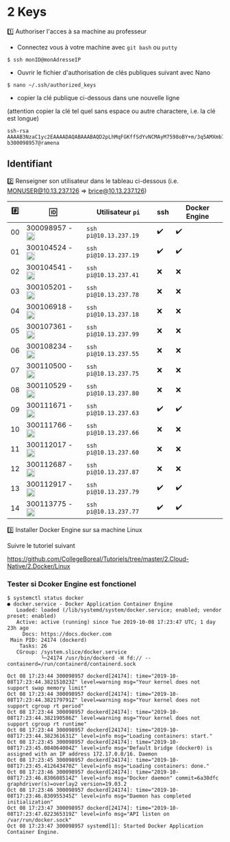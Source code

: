 # 2 Keys

:one: Authoriser l'acces à sa machine au professeur

* Connectez vous à votre machine avec `git bash` ou `putty`

```
$ ssh monID@monAdresseIP
```

* Ouvrir le fichier d'authorisation de clés publiques suivant avec Nano 

```
$ nano ~/.ssh/authorized_keys
```

* copier la clé publique ci-dessous dans une nouvelle ligne 

(attention copier la clé tel quel sans espace ou autre charactere, i.e. la clé est longue)

```
ssh-rsa AAAAB3NzaC1yc2EAAAADAQABAAABAQD2pLhMqFGKffSdYvNCMAyM7598oBY+m/3q5AMXmb7IE6vq42+yGzqEUzZu9WrFckFD4Hq52rIU5DeOvi83DCF3uroXjNTEtCKdi+tY7cV18bHmsDsBHMqTnpuvroofgFWA0Pi++b2kGW2I5eyy1Qjv5rOp7y11Xe6XeZFEz7qQO1/xNiBMJEruG9Xldgooe4hkaOF39qnbqD4ui3LxYaTUTEulstw4wN70dSB8Zu9YQP7A7KU2zIEwJ1aw8whfO1CAM/AVvoDyqMtV8VXoaZSHOBgluMtinQfyyt473S2ZZeJlnmhK0F1gdOhO4SVZNRMj96m30ryYkYBFWvvLRP5N b300098957@ramena
```

## Identifiant

:two: Renseigner son utilisateur dans le tableau ci-dessous (i.e. MONUSER@10.13.237.126 => brice@10.13.237.126)

|:hash:| :id:      | Utilisateur `pi`        | ssh              | Docker Engine    | 
|------|-----------|-------------------------|------------------|------------------|
| 00   | 300098957 - <image src="https://avatars0.githubusercontent.com/u/123704?s=460&v=4" width=20 height=20></image> | `ssh pi@10.13.237.19`   |:heavy_check_mark:|:heavy_check_mark:|
| 01   | 300104524 - <image src="https://avatars2.githubusercontent.com/u/43045076?s=460&v=4" width=20 height=20></image> | `ssh pi@10.13.237.19`   |:heavy_check_mark:|:heavy_check_mark:|
| 02   | 300104541 - <image src="https://avatars0.githubusercontent.com/u/00000000?s=460&v=4" width=20 height=20></image> | `ssh pi@10.13.237.41`   |:x:               |:x:               |
| 03   | 300105201 - <image src="https://avatars0.githubusercontent.com/u/00000000?s=460&v=4" width=20 height=20></image> | `ssh pi@10.13.237.78`   |:x:               |:x:               |
| 04   | 300106918 - <image src="https://avatars0.githubusercontent.com/u/00000000?s=460&v=4" width=20 height=20></image> | `ssh pi@10.13.237.18`   |:x:               |:x:               |
| 05   | 300107361 - <image src="https://avatars0.githubusercontent.com/u/00000000?s=460&v=4" width=20 height=20></image> | `ssh pi@10.13.237.99`   |:x:               |:x:               |
| 06   | 300108234 - <image src="https://avatars0.githubusercontent.com/u/00000000?s=460&v=4" width=20 height=20></image> | `ssh pi@10.13.237.55`   |:x:               |:x:               |
| 07   | 300110500 - <image src="https://avatars0.githubusercontent.com/u/00000000?s=460&v=4" width=20 height=20></image> | `ssh pi@10.13.237.75`   |:x:               |:x:               |
| 08   | 300110529 - <image src="https://avatars0.githubusercontent.com/u/00000000?s=460&v=4" width=20 height=20></image> | `ssh pi@10.13.237.80`   |:x:               |:x:               |
| 09   | 300111671 - <image src="https://avatars0.githubusercontent.com/u/00000000?s=460&v=4" width=20 height=20></image> | `ssh pi@10.13.237.63`   |:heavy_check_mark:|:heavy_check_mark:|
| 10   | 300111766 - <image src="https://avatars0.githubusercontent.com/u/00000000?s=460&v=4" width=20 height=20></image> | `ssh pi@10.13.237.66`   |:x:               |:x:               |
| 11   | 300112017 - <image src="https://avatars1.githubusercontent.com/u/43898171?s=460&v=4" width=20 height=20></image> | `ssh pi@10.13.237.60`   |:x:               |:x:               |
| 12   | 300112687 - <image src="https://avatars0.githubusercontent.com/u/00000000?s=460&v=4" width=20 height=20></image> | `ssh pi@10.13.237.87`   |:x:               |:x:               |
| 13   | 300112917 - <image src="https://avatars0.githubusercontent.com/u/00000000?s=460&v=4" width=20 height=20></image> | `ssh pi@10.13.237.79`   |:heavy_check_mark:|:heavy_check_mark:|
| 14   | 300113775 - <image src="https://avatars0.githubusercontent.com/u/00000000?s=460&v=4" width=20 height=20></image> | `ssh pi@10.13.237.77`   |:heavy_check_mark:|:heavy_check_mark:|

:three: Installer Docker Engine sur sa machine Linux

Suivre le tutoriel suivant

https://github.com/CollegeBoreal/Tutoriels/tree/master/2.Cloud-Native/2.Docker/Linux

### Tester si Dcoker Engine est fonctionel

```
$ systemctl status docker
● docker.service - Docker Application Container Engine
   Loaded: loaded (/lib/systemd/system/docker.service; enabled; vendor preset: enabled)
   Active: active (running) since Tue 2019-10-08 17:23:47 UTC; 1 day 23h ago
     Docs: https://docs.docker.com
 Main PID: 24174 (dockerd)
    Tasks: 26
   CGroup: /system.slice/docker.service
           └─24174 /usr/bin/dockerd -H fd:// --containerd=/run/containerd/containerd.sock

Oct 08 17:23:44 300098957 dockerd[24174]: time="2019-10-08T17:23:44.382151023Z" level=warning msg="Your kernel does not support swap memory limit"
Oct 08 17:23:44 300098957 dockerd[24174]: time="2019-10-08T17:23:44.382179791Z" level=warning msg="Your kernel does not support cgroup rt period"
Oct 08 17:23:44 300098957 dockerd[24174]: time="2019-10-08T17:23:44.382190586Z" level=warning msg="Your kernel does not support cgroup rt runtime"
Oct 08 17:23:44 300098957 dockerd[24174]: time="2019-10-08T17:23:44.382361631Z" level=info msg="Loading containers: start."
Oct 08 17:23:45 300098957 dockerd[24174]: time="2019-10-08T17:23:45.084064004Z" level=info msg="Default bridge (docker0) is assigned with an IP address 172.17.0.0/16. Daemon 
Oct 08 17:23:45 300098957 dockerd[24174]: time="2019-10-08T17:23:45.412643470Z" level=info msg="Loading containers: done."
Oct 08 17:23:46 300098957 dockerd[24174]: time="2019-10-08T17:23:46.830608514Z" level=info msg="Docker daemon" commit=6a30dfc graphdriver(s)=overlay2 version=19.03.2
Oct 08 17:23:46 300098957 dockerd[24174]: time="2019-10-08T17:23:46.830955345Z" level=info msg="Daemon has completed initialization"
Oct 08 17:23:47 300098957 dockerd[24174]: time="2019-10-08T17:23:47.022365319Z" level=info msg="API listen on /var/run/docker.sock"
Oct 08 17:23:47 300098957 systemd[1]: Started Docker Application Container Engine.
```


